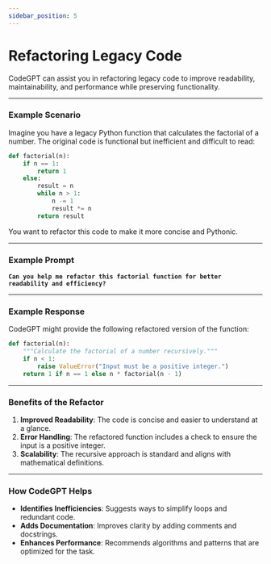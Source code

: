 ```yaml
---
sidebar_position: 5
---
```

# Refactoring Legacy Code

CodeGPT can assist you in refactoring legacy code to improve readability, maintainability, and performance while preserving functionality.

---

### **Example Scenario**

Imagine you have a legacy Python function that calculates the factorial of a number. The original code is functional but inefficient and difficult to read:

```python
def factorial(n):
    if n == 1:
        return 1
    else:
        result = n
        while n > 1:
            n -= 1
            result *= n
        return result
```

You want to refactor this code to make it more concise and Pythonic.

---

### **Example Prompt**

**`Can you help me refactor this factorial function for better readability and efficiency?`**

---

### **Example Response**

CodeGPT might provide the following refactored version of the function:

```python
def factorial(n):
    """Calculate the factorial of a number recursively."""
    if n < 1:
        raise ValueError("Input must be a positive integer.")
    return 1 if n == 1 else n * factorial(n - 1)
```

---

### **Benefits of the Refactor**

1. **Improved Readability**: The code is concise and easier to understand at a glance.  
2. **Error Handling**: The refactored function includes a check to ensure the input is a positive integer.  
3. **Scalability**: The recursive approach is standard and aligns with mathematical definitions.  

---

### **How CodeGPT Helps**

- **Identifies Inefficiencies**: Suggests ways to simplify loops and redundant code.  
- **Adds Documentation**: Improves clarity by adding comments and docstrings.  
- **Enhances Performance**: Recommends algorithms and patterns that are optimized for the task.  